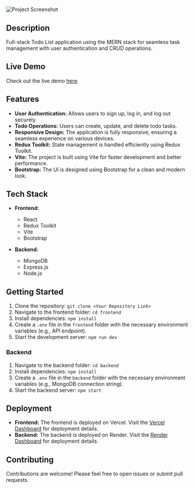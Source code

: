 # <Your Project Name>

![Project Screenshot](./path/to/screenshot.png)

## Description

Full-stack Todo List application using the MERN stack for seamless task management with user authentication and CRUD operations.

## Live Demo

Check out the live demo [here](https://advanced-to-do-host.vercel.app/).

## Features

- **User Authentication:** Allows users to sign up, log in, and log out securely.
- **Todo Operations:** Users can create, update, and delete todo tasks.
- **Responsive Design:** The application is fully responsive, ensuring a seamless experience on various devices.
- **Redux Toolkit:** State management is handled efficiently using Redux Toolkit.
- **Vite:** The project is built using Vite for faster development and better performance.
- **Bootstrap:** The UI is designed using Bootstrap for a clean and modern look.

## Tech Stack

- **Frontend:**
  - React
  - Redux Toolkit
  - Vite
  - Bootstrap

- **Backend:**
  - MongoDB
  - Express.js
  - Node.js

## Getting Started

1. Clone the repository: `git clone <Your Repository Link>`
2. Navigate to the frontend folder: `cd frontend`
3. Install dependencies: `npm install`
4. Create a `.env` file in the `frontend` folder with the necessary environment variables (e.g., API endpoint).
5. Start the development server: `npm run dev`

### Backend

1. Navigate to the backend folder: `cd backend`
2. Install dependencies: `npm install`
3. Create a `.env` file in the `backend` folder with the necessary environment variables (e.g., MongoDB connection string).
4. Start the backend server: `npm start`

## Deployment

- **Frontend:** The frontend is deployed on Vercel. Visit the [Vercel Dashboard](https://vercel.com/) for deployment details.
- **Backend:** The backend is deployed on Render. Visit the [Render Dashboard](https://render.com/) for deployment details.

## Contributing

Contributions are welcome! Please feel free to open issues or submit pull requests.

